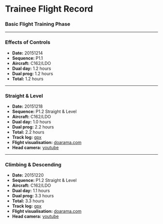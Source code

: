 # Trainee Flight Record

### Basic Flight Training Phase

----

### Effects of Controls

* **Date:** 20151214
* **Sequence:** P1.1
* **Aircraft:** C162/LDO
* **Dual day:** 1.2 hours
* **Dual prog:** 1.2 hours
* **Total:** 1.2 hours

----

### Straight & Level

* **Date:** 20151218
* **Sequence:** P1.2 Straight & Level
* **Aircraft:** C162/LDO
* **Dual day:** 1.0 hours
* **Dual prog:** 2.2 hours
* **Total:** 2.2 hours
* **Track log:** [gpx](tracks/20151218-vh-ldo.gpx)
* **Flight visualisation:** [doarama.com](http://doarama.com/view/595690)
* **Head camera:** [youtube](https://www.youtube.com/watch?v=13BVior4VmY)

----

### Climbing & Descending

* **Date:** 20151220
* **Sequence:** P1.2 Straight & Level
* **Aircraft:** C162/LDO
* **Dual day:** 1.1 hours
* **Dual prog:** 3.3 hours
* **Total:** 3.3 hours
* **Track log:** [gpx](tracks/20151220-vh-ldo.gpx)
* **Flight visualisation:** [doarama.com]()
* **Head camera:** [youtube]()
